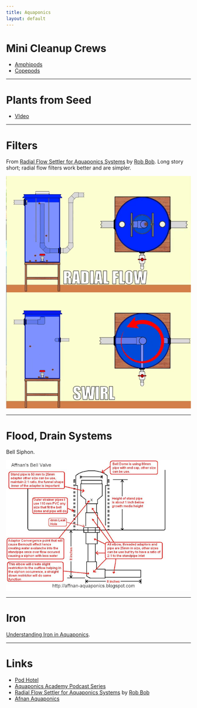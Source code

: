 ```yaml
---
title: Aquaponics
layout: default
---
```


# Mini Cleanup Crews

* [Amphipods](https://en.wikipedia.org/wiki/Amphipoda)
* [Copepods](https://en.wikipedia.org/wiki/Copepod)

---

# Plants from Seed

* [VIdeo](https://www.youtube.com/watch?v=YzyuVzxcKMs)

---

# Filters

From [Radial Flow Settler for Aquaponics Systems](https://www.youtube.com/watch?v=sBCC9tMsleY) by [Rob Bob](https://www.youtube.com/@RobsAquaponics). Long story short; radial flow filters work better and are simpler.

![Radial Flow and Swirl Filters](/img/aquaponics_filters.png)


---

# Flood, Drain Systems

Bell Siphon.

![Bell Siphon](/img/aquaponics_bell-siphon.png)

---

# Iron

[Understanding Iron in Aquaponics](https://zipgrow.com/understanding-iron-in-aquaponics/).

---

# Links

* [Pod Hotel](https://www.bulkreefsupply.com/pod-hotel-clear-water.html?srsltid=AfmBOopZ1hElKwiksqQ6QyrEI8W4aYyj-QC9Lt8W70OFHTFjwPNFbWnj)
* [Aquaponics Academy Podcast Series](https://www.youtube.com/playlist?list=PLAPahqrfGZZmUNzrQV0ZwKjUrmqq-Stqh)
* [Radial Flow Settler for Aquaponics Systems](https://www.youtube.com/watch?v=sBCC9tMsleY) by [Rob Bob](https://www.youtube.com/@RobsAquaponics) 
* [Afnan Aquaponics](http://afnan-aquaponics.blogspot.com)
